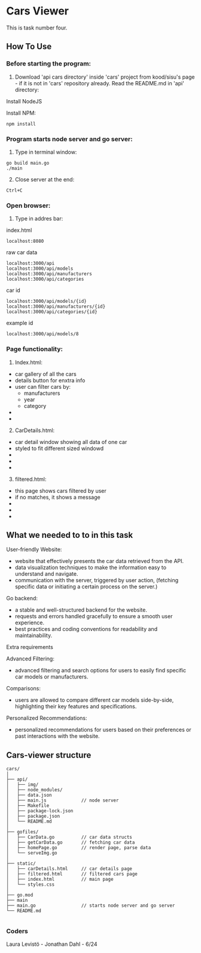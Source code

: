 # Cars Viewer

This is task number four.


## How To Use

### Before starting the program:

1. Download 'api cars directory' inside 'cars' project from kood/sisu's page - if it is not in 'cars' repository already.
Read the README.md in 'api' directory:

Install NodeJS

Install NPM:
```
npm install
```

### Program starts node server and go server:

1. Type in terminal window:

```
go build main.go
./main
```
2. Close server at the end:

```
Ctrl+C
```

### Open browser:

1. Type in addres bar:

index.html
```
localhost:8080
```
raw car data
```
localhost:3000/api
localhost:3000/api/models
localhost:3000/api/manufacturers
localhost:3000/api/categories
```
car id
```
localhost:3000/api/models/{id}
localhost:3000/api/manufacturers/{id}
localhost:3000/api/categories/{id}
```
example id
```
localhost:3000/api/models/8
```

### Page functionality:

1. Index.html:

*  car gallery of all the cars
*  details button for enxtra info
*  user can filter cars by:
    - manufacturers
    - year
    - category
*  
*  

2. CarDetails.html:

*  car detail window showing all data of one car
*  styled to fit different sized windowd
*  
*  
* 

3. filtered.html:

*  this page shows cars filtered by user
*  if no matches, it shows a message
*  
*  
* 


## What we needed to to in this task

User-friendly Website:

* website that effectively presents the car data retrieved from the API.
* data visualization techniques to make the information easy to understand and navigate.
* communication with the server, triggered by user action, (fetching specific data or initiating a certain process on the server.)

Go backend:

* a stable and well-structured backend for the website.
* requests and errors handled gracefully to ensure a smooth user experience.
* best practices and coding conventions for readability and maintainability.

Extra requirements

Advanced Filtering:

* advanced filtering and search options for users to easily find specific car models or manufacturers.

Comparisons:

* users are allowed to compare different car models side-by-side, highlighting their key features and specifications.

Personalized Recommendations:

* personalized recommendations for users based on their preferences or past interactions with the website.


## Cars-viewer structure

```
cars/
│
├── api/
│   ├── img/
│   ├── node_modules/
│   ├── data.json
│   ├── main.js             // node server
│   ├── Makefile
│   ├── package-lock.json
│   ├── package.json
│   └── README.md
│
├── gofiles/
│   ├── CarData.go          // car data structs
│   ├── getCarData.go       // fetching car data
│   ├── homePage.go         // render page, parse data
│   └── serveImg.go  
│
├── static/
│   ├── carDetails.html     // car details page
│   ├── filtered.html       // filtered cars page
│   ├── index.html          // main page
│   └── styles.css   
│
├── go.mod
├── main
├── main.go                 // starts node server and go server
└── README.md
             
```

### Coders

Laura Levistö - Jonathan Dahl - 6/24
